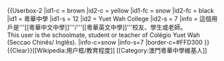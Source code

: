 {{Userbox-2
  |id1-c    = brown
  |id2-c    = yellow
  |id1-fc   = snow
  |id2-fc   = black
  |id1      = 粵華中學
  |id1-s    = 12
  |id2      = Yuet Wah College
  |id2-s    = 7
  |info     = 這個用戶是'''[[粵華中文中學]]'''/'''[[粵華英文中學]]'''校友、學生或老師。<br>This user is the schoolmate, student or teacher of Colégio Yuet Wah (Seccao Chinês/ Inglês).
  |info-c=snow
  |info-s=7
  |border-c=#FFD300
}}
<noinclude>{{Clear}}[[Wikipedia:用户框/教育程度]]
</noinclude>
<includeonly>[[Category:澳門粵華中學維基人]]</includeonly>
